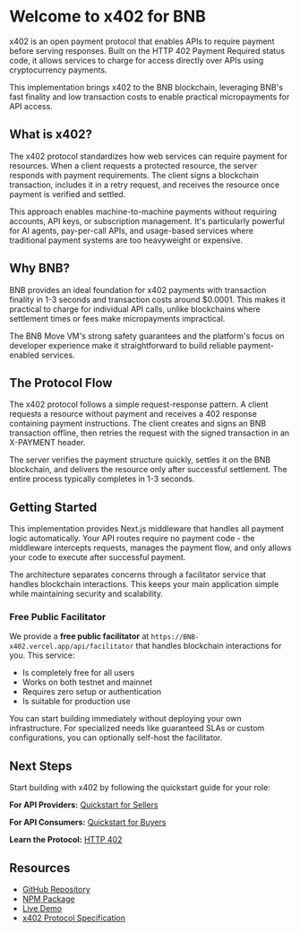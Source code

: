 # Welcome to x402 for BNB

x402 is an open payment protocol that enables APIs to require payment before serving responses. Built on the HTTP 402 Payment Required status code, it allows services to charge for access directly over APIs using cryptocurrency payments.

This implementation brings x402 to the BNB blockchain, leveraging BNB's fast finality and low transaction costs to enable practical micropayments for API access.

## What is x402?

The x402 protocol standardizes how web services can require payment for resources. When a client requests a protected resource, the server responds with payment requirements. The client signs a blockchain transaction, includes it in a retry request, and receives the resource once payment is verified and settled.

This approach enables machine-to-machine payments without requiring accounts, API keys, or subscription management. It's particularly powerful for AI agents, pay-per-call APIs, and usage-based services where traditional payment systems are too heavyweight or expensive.

## Why BNB?

BNB provides an ideal foundation for x402 payments with transaction finality in 1-3 seconds and transaction costs around $0.0001. This makes it practical to charge for individual API calls, unlike blockchains where settlement times or fees make micropayments impractical.

The BNB Move VM's strong safety guarantees and the platform's focus on developer experience make it straightforward to build reliable payment-enabled services.

## The Protocol Flow

The x402 protocol follows a simple request-response pattern. A client requests a resource without payment and receives a 402 response containing payment instructions. The client creates and signs an BNB transaction offline, then retries the request with the signed transaction in an X-PAYMENT header.

The server verifies the payment structure quickly, settles it on the BNB blockchain, and delivers the resource only after successful settlement. The entire process typically completes in 1-3 seconds.

## Getting Started

This implementation provides Next.js middleware that handles all payment logic automatically. Your API routes require no payment code - the middleware intercepts requests, manages the payment flow, and only allows your code to execute after successful payment.

The architecture separates concerns through a facilitator service that handles blockchain interactions. This keeps your main application simple while maintaining security and scalability.

### Free Public Facilitator

We provide a **free public facilitator** at `https://BNB-x402.vercel.app/api/facilitator` that handles blockchain interactions for you. This service:

- Is completely free for all users
- Works on both testnet and mainnet
- Requires zero setup or authentication
- Is suitable for production use

You can start building immediately without deploying your own infrastructure. For specialized needs like guaranteed SLAs or custom configurations, you can optionally self-host the facilitator.

## Next Steps

Start building with x402 by following the quickstart guide for your role:

**For API Providers:** [Quickstart for Sellers](getting-started/quickstart-sellers.md)

**For API Consumers:** [Quickstart for Buyers](getting-started/quickstart-buyers.md)

**Learn the Protocol:** [HTTP 402](core-concepts/http-402.md)

## Resources

- [GitHub Repository](https://github.com/adipundir/BNB-x402)
- [NPM Package](https://www.npmjs.com/package/@adipundir/BNB-x402)
- [Live Demo](https://BNB-x402.vercel.app)
- [x402 Protocol Specification](https://github.com/coinbase/x402)
